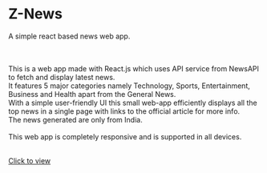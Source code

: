 # Z-News

A simple react based news web app.

<br><br> 
This is a web app made with React.js which uses API service from NewsAPI to fetch and display latest news.
<br> It features 5 major categories namely Technology, Sports, Entertainment, Business and Health apart from the General News.
<br> With a simple user-friendly UI this small web-app efficiently displays all the top news in a single page with links to the official article for more info.
<br> The news generated are only from India.
<br><br> This web app is completely responsive and is supported in all devices. 

<br>
<a href="https://z-news-xi.vercel.app/">Click to view</a>

